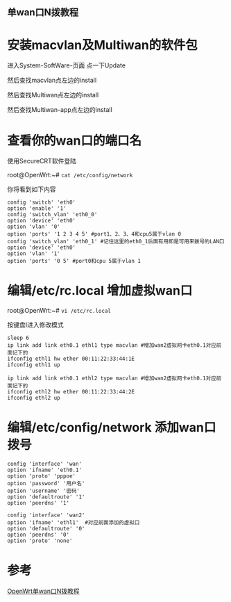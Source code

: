 单wan口N拨教程
--------------


安装macvlan及Multiwan的软件包
===============
进入System-SoftWare-页面 点一下Update

然后查找macvlan点左边的install 

然后查找Multiwan点左边的install 

然后查找Multiwan-app点左边的install 

查看你的wan口的端口名
=====================
使用SecureCRT软件登陆

root@OpenWrt:~# `cat /etc/config/network`

你将看到如下内容

	config 'switch' 'eth0' 
	option 'enable' '1' 
	config 'switch_vlan' 'eth0_0' 
	option 'device' 'eth0' 
	option 'vlan' '0'  
	option 'ports' '1 2 3 4 5' #port1、2、3、4和cpu5属于vlan 0 
	config 'switch_vlan' 'eth0_1' #记住这里的eth0_1后面有用即是可用来拨号的LAN口
	option 'device' 'eth0' 
	option 'vlan' '1'  
	option 'ports' '0 5' #port0和cpu 5属于vlan 1 


编辑/etc/rc.local 增加虚拟wan口
=============

root@OpenWrt:~# `vi /etc/rc.local`

按键盘I进入修改模式

	sleep 6
	ip link add link eth0.1 ethl1 type macvlan #增加wan2虚拟网卡eth0.1对应前面记下的
	ifconfig ethl1 hw ether 00:11:22:33:44:1E 
	ifconfig ethl1 up 

	ip link add link eth0.1 ethl2 type macvlan #增加wan2虚拟网卡eth0.1对应前面记下的
	ifconfig ethl2 hw ether 00:11:22:33:44:2E 
	ifconfig ethl2 up 

编辑/etc/config/network 添加wan口拨号
==================


	config 'interface' 'wan'  
	option 'ifname' 'eth0.1' 
	option 'proto' 'pppoe'  
	option 'password' '用户名' 
	option 'username' '密码' 
	option 'defaultroute' '1' 
	option 'peerdns' '1' 

	config 'interface' 'wan2'  
	option 'ifname' 'ethl1'  #对应前面添加的虚拟口
	option 'defaultroute' '0'  
	option 'peerdns' '0' 
	option 'proto' 'none' 




参考
=============

[OpenWrt单wan口N拨教程](http://wenku.baidu.com/link?url=SIQEqVqd6xzi9ntkP65v14W0VsGKI10ifYnclXGQNgeKqSUEQbyLjr_ClovFYuzj0TXPilGc-KCkL_0QZEuhBLJDhOIzKnwKSHdCgU8LyUa###)





  


 
